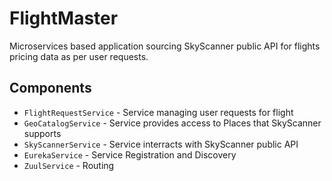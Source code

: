 # FlightMaster 

Microservices based application sourcing SkyScanner public API for flights pricing data as per user requests.

## Components
 - `FlightRequestService` - Service managing user requests for flight
 - `GeoCatalogService` - Service provides access to Places that SkyScanner supports
 - `SkyScannerService` - Service interracts with SkyScanner public API
 - `EurekaService` - Service Registration and Discovery
 - `ZuulService` - Routing